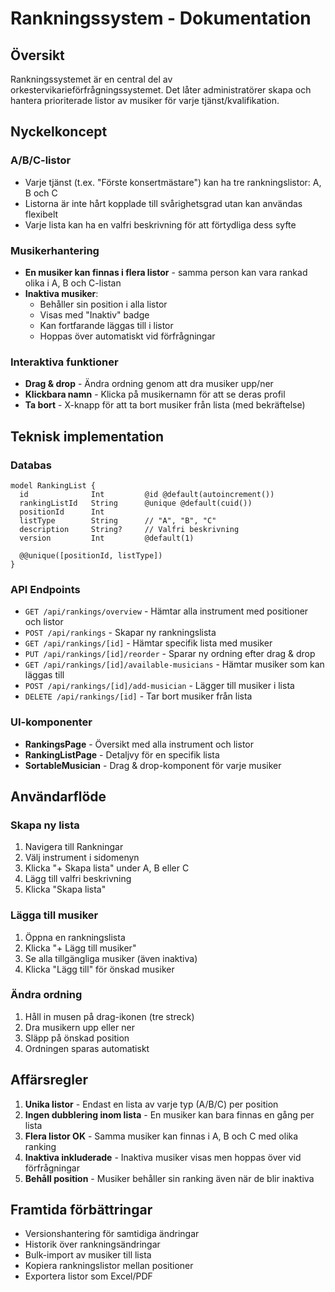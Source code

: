 # Rankningssystem - Dokumentation

## Översikt

Rankningssystemet är en central del av orkestervikarieförfrågningssystemet. Det låter administratörer skapa och hantera prioriterade listor av musiker för varje tjänst/kvalifikation.

## Nyckelkoncept

### A/B/C-listor
- Varje tjänst (t.ex. "Förste konsertmästare") kan ha tre rankningslistor: A, B och C
- Listorna är inte hårt kopplade till svårighetsgrad utan kan användas flexibelt
- Varje lista kan ha en valfri beskrivning för att förtydliga dess syfte

### Musikerhantering
- **En musiker kan finnas i flera listor** - samma person kan vara rankad olika i A, B och C-listan
- **Inaktiva musiker**:
  - Behåller sin position i alla listor
  - Visas med "Inaktiv" badge
  - Kan fortfarande läggas till i listor
  - Hoppas över automatiskt vid förfrågningar

### Interaktiva funktioner
- **Drag & drop** - Ändra ordning genom att dra musiker upp/ner
- **Klickbara namn** - Klicka på musikernamn för att se deras profil
- **Ta bort** - X-knapp för att ta bort musiker från lista (med bekräftelse)

## Teknisk implementation

### Databas
```prisma
model RankingList {
  id              Int         @id @default(autoincrement())
  rankingListId   String      @unique @default(cuid())
  positionId      Int
  listType        String      // "A", "B", "C"
  description     String?     // Valfri beskrivning
  version         Int         @default(1)
  
  @@unique([positionId, listType])
}
```

### API Endpoints
- `GET /api/rankings/overview` - Hämtar alla instrument med positioner och listor
- `POST /api/rankings` - Skapar ny rankningslista
- `GET /api/rankings/[id]` - Hämtar specifik lista med musiker
- `PUT /api/rankings/[id]/reorder` - Sparar ny ordning efter drag & drop
- `GET /api/rankings/[id]/available-musicians` - Hämtar musiker som kan läggas till
- `POST /api/rankings/[id]/add-musician` - Lägger till musiker i lista
- `DELETE /api/rankings/[id]` - Tar bort musiker från lista

### UI-komponenter
- **RankingsPage** - Översikt med alla instrument och listor
- **RankingListPage** - Detaljvy för en specifik lista
- **SortableMusician** - Drag & drop-komponent för varje musiker

## Användarflöde

### Skapa ny lista
1. Navigera till Rankningar
2. Välj instrument i sidomenyn
3. Klicka "+ Skapa lista" under A, B eller C
4. Lägg till valfri beskrivning
5. Klicka "Skapa lista"

### Lägga till musiker
1. Öppna en rankningslista
2. Klicka "+ Lägg till musiker"
3. Se alla tillgängliga musiker (även inaktiva)
4. Klicka "Lägg till" för önskad musiker

### Ändra ordning
1. Håll in musen på drag-ikonen (tre streck)
2. Dra musikern upp eller ner
3. Släpp på önskad position
4. Ordningen sparas automatiskt

## Affärsregler

1. **Unika listor** - Endast en lista av varje typ (A/B/C) per position
2. **Ingen dubblering inom lista** - En musiker kan bara finnas en gång per lista
3. **Flera listor OK** - Samma musiker kan finnas i A, B och C med olika ranking
4. **Inaktiva inkluderade** - Inaktiva musiker visas men hoppas över vid förfrågningar
5. **Behåll position** - Musiker behåller sin ranking även när de blir inaktiva

## Framtida förbättringar

- Versionshantering för samtidiga ändringar
- Historik över rankningsändringar
- Bulk-import av musiker till lista
- Kopiera rankningslistor mellan positioner
- Exportera listor som Excel/PDF